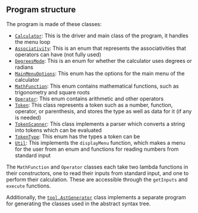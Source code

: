 ## Program structure

The program is made of these classes:

- [`Calculator`](Calculator.java): This is the driver and main class of the program, it handles the menu loop
- [`Associativity`](Associativity.java): This is an enum that represents the associativities that operators can have (not fully used)
- [`DegreesMode`](DegreesMode.java): This is an enum for whether the calculator uses degrees or radians
- [`MainMenuOptions`](MainMenuOptions.java): This enum has the options for the main menu of the calculator
- [`MathFunction`](MathFunction.java): This enum contains mathematical functions, such as trigonometry and square roots
- [`Operator`](Operator.java): This enum contains arithmetic and other operators
- [`Token`](Token.java): This class represents a token such as a number, function, operator, or parenthesis, and stores the
  type as well as data for it (if any is needed)
- [`TokenScanner`](TokenScanner.java): This class implements a parser which converts a string into
  tokens which can be evaluated
- [`TokenType`](TokenType.java): This enum has the types a token can be
- [`Util`](Util.java): This implements the `displayMenu` function, which makes a menu for the user from an enum
  and functions for reading numbers from standard input

The `MathFunction` and `Operator` classes each take two lambda functions in their constructors, one
to read their inputs from standard input, and one to perform their calculation. These are accessible
through the `getInputs` and `execute` functions.

Additionally, the [`tool.AstGenerator`](tool/AstGenerator.java) class implements a separate program for generating
the classes used in the abstract syntax tree.
